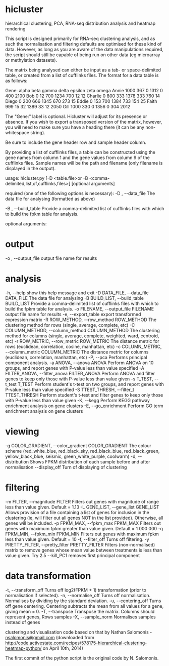 hicluster
=========

hierarchical clustering, PCA, RNA-seq distribution analysis and heatmap rendering

This script is designed primarily for RNA-seq clustering analysis, and as such the
normalisation and filtering defaults are optimised for these kind of data. However, as
long as you are aware of the data manipulations required, the script should still be
capable of being run on other data (eg microarray or methylation datasets).

The matrix being analysed can either be input as a tab- or space-delimited table, or
created from a list of cufflinks files. The format for a data table is as follows:

Gene:	alpha	beta	gamma	delta	epsilon	zeta	omega
Annie   1000    367     0       1312    0       400     2100
Bob     0       12      700     1234    700     12      12
Charlie	0       800     333     1378    333     760     14
Diego	0       200     666     1345    670     273     15
Eddie	0       153     700     1384    733     154     25
Faith	999     15      32      1389    33      12      2050
Gill	1000    330     0       1356    0       304     2012

The "Gene:" label is optional. Hicluster will adjust for its presence or absence. If you
wish to export a transposed version of the matrix, however,  you will need to make sure
you have a heading there (it can be any non-whitespace string).

Be sure to include the gene header row and sample header column.

By providing a list of cufflinks files, a table can be constructed using the gene names
from column 1 and the gene values from column 9 of the cufflinks files. Sample names will
be the path and filename (only filename is displayed in the output).



usage: hicluster.py [-D <table.file>or -B <comma-delimited,list,of,cufflinks,files>] [optional arguments]

required (one of the following options is necessary):
  -D , --data_file      The data file for analysing (formatted as above)

  -B , --build_table    Provide a comma-delimited list of cufflinks files with
                        which to build the fpkm table for analysis.

optional arguments:
# output #
  -o , --output_file
                        output file name for results

# analysis #
  -h, --help            show this help message and exit
  -D DATA_FILE, --data_file DATA_FILE
                        The data file for analysing
  -B BUILD_LIST, --build_table BUILD_LIST
                        Provide a comma-delimited list of cufflinks files with
                        which to build the fpkm table for analysis.
  -o FILENAME, --output_file FILENAME
                        output file name for results
  -e, --export_table    export transformed expression matrix
  -R ROW_METHOD, --row_method ROW_METHOD
                        The clustering method for rows (single, average,
                        complete, etc)
  -C COLUMN_METHOD, --column_method COLUMN_METHOD
                        The clustering method for columns (single, average,
                        complete, weighted, ward, centroid, etc)
  -r ROW_METRIC, --row_metric ROW_METRIC
                        The distance metric for rows (euclidean, correlation,
                        cosine, manhattan, etc)
  -c COLUMN_METRIC, --column_metric COLUMN_METRIC
                        The distance metric for columns (euclidean,
                        correlation, manhattan, etc)
  -P, --pca             Performs principal component analysis.
  -a ANOVA, --anova ANOVA
                        Perform ANOVA on 10 groups, and report genes with
                        P-value less than value specified
  -A FILTER_ANOVA, --filter_anova FILTER_ANOVA
                        Perform ANOVA and filter genes to keep only those with
                        P-value less than value given
  -s T_TEST, --t_test T_TEST
                        Perform student's t-test on two groups, and report
                        genes with P-value less than value specified
  -S TTEST_THRESH, --filter_t TTEST_THRESH
                        Perform student's t-test and filter genes to keep only
                        those with P-value less than value given
  -K, --kegg            Perform KEGG pathway enrichment analysis on gene
                        clusters
  -E, --go_enrichment   Perform GO term enrichment analysis on gene clusters

# viewing #
  -g COLOR_GRADIENT, --color_gradient COLOR_GRADIENT
                        The colour scheme (red_white_blue, red_black_sky,
                        red_black_blue, red_black_green, yellow_black_blue,
                        seismic, green_white_purple, coolwarm)
  -d, --distribution    Shows FPKM distribution of each sample before and
                        after normalisation
  --display_off         Turn of displaying of clustering

# filtering #
  -m FILTER, --magnitude FILTER
                        Filters out genes with magnitude of range less than
                        value given. Default = 1.13
  -L GENE_LIST, --gene_list GENE_LIST
                        Allows provision of a file containing a list of genes
                        for inclusion in the clustering (ie, will filter out
                        all genes NOT in the list provided). Otherwise, all
                        genes will be included.
  -p FPKM_MAX, --fpkm_max FPKM_MAX
                        Filters out genes with maximum fpkm greater than value
                        given. Default = 1 000 000
  -q FPKM_MIN, --fpkm_min FPKM_MIN
                        Filters out genes with maximum fpkm less than value
                        given. Default = 10
  -f, --filter_off      Turns off filtering.
  -y PRETTY_FILTER, --pretty_filter PRETTY_FILTER
                        Filters (non-normalised) matrix to remove genes whose
                        mean value between treatments is less than value
                        given. Try 2.5
  --kill_PC1            removes first principal component

# data transformation #
  -t, --transform_off   Turns off log2(FPKM + 1) transformation (prior to
                        normalisation if selected).
  -n, --normalise_off   Turns off normalisation. Normalises by dividing by the
                        standard deviation.
  -u, --centering_off   Turns off gene centering. Centering subtracts the mean
                        from all values for a gene, giving mean = 0.
  -T, --transpose       Transpose the matrix. Columns should represent genes,
                        Rows samples
  -X, --sample_norm     Normalises samples instead of genes



clustering and visualisation code based on that by Nathan Salomonis - nsalomonis@gmail.com
(downloaded from http://code.activestate.com/recipes/578175-hierarchical-clustering-heatmap-python/
on April 10th, 2014)

The first commit of the python script is the original code by N. Salomonis.